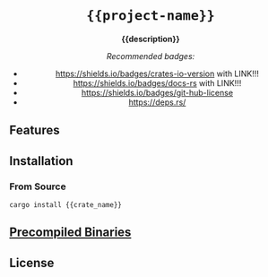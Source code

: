 <div align="center">

# `{{project-name}}`

**{{description}}**

*Recommended badges:*
* https://shields.io/badges/crates-io-version with LINK!!!
* https://shields.io/badges/docs-rs with LINK!!!
* https://shields.io/badges/git-hub-license
* https://deps.rs/

</div>

## Features

## Installation

### From Source

```
cargo install {{crate_name}}
```

## [Precompiled Binaries]({{repo_url}}/releases)


## 

## License

## 